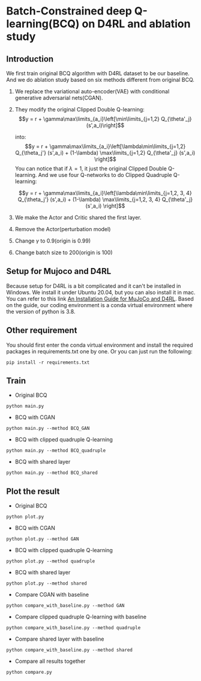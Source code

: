 # Batch-Constrained deep Q-learning(BCQ) on D4RL and ablation study

## Introduction
We first train original BCQ algorithm with D4RL dataset to be our baseline. And we do ablation study based on six methods different from original BCQ.
1. We replace the variational auto-encoder(VAE) with conditional generative adversarial nets(CGAN).
2. They modify the original Clipped Double Q-learning:
   $$y = r + \gamma\max\limits_{a_i}\left[\min\limits_{j=1,2} Q_{\theta'_j} (s',a_i)\right]$$

   into:
   $$y = r + \gamma\max\limits_{a_i}\left[\lambda\min\limits_{j=1,2} Q_{\theta_j'} (s',a_i) + (1-\lambda) \max\limits_{j=1,2} Q_{\theta'_j} (s',a_i) \right]$$
   You can notice that if $\lambda =1$, it just the original Clipped Double Q-learning. And we use four Q-networks to do Clipped Quadruple Q-learning:

   $$y = r + \gamma\max\limits_{a_i}\left[\lambda\min\limits_{j=1,2, 3, 4} Q_{\theta_j'} (s',a_i) + (1-\lambda) \max\limits_{j=1,2, 3, 4} Q_{\theta'_j} (s',a_i) \right]$$

3. We make the Actor and Critic shared the first layer.
4. Remove the Actor(perturbation model)
5. Change $\gamma$ to 0.9(origin is 0.99)
6. Change batch size to 200(origin is 100)

## Setup for Mujoco and D4RL
Because setup for D4RL is a bit complicated and it can't be installed in Windows. We install it under Ubuntu 20.04, but you can also install it in mac. You can refer to this link [An Installation Guide for MuJoCo and D4RL](https://docs.google.com/document/d/1yo4O9M0s-bUtiBRJLTAsi9_4UaEzf5yc8c5q-Ble3VU/edit). Based on the guide, our coding environment is a conda virtual environment where the version of python is 3.8.

## Other requirement
You should first enter the conda virtual environment and install the required packages in requirements.txt one by one. Or you can just run the following:
```
pip install -r requirements.txt
```

## Train
- Original BCQ
```
python main.py
```
- BCQ with CGAN
```
python main.py --method BCQ_GAN
```
- BCQ with clipped quadruple Q-learning
```
python main.py --method BCQ_quadruple
```
- BCQ with shared layer
```
python main.py --method BCQ_shared
```

## Plot the result
- Original BCQ
```
python plot.py
```
- BCQ with CGAN
```
python plot.py --method GAN
```
- BCQ with clipped quadruple Q-learning
```
python plot.py --method quadruple
```
- BCQ with shared layer
```
python plot.py --method shared
```
- Compare CGAN with baseline
```
python compare_with_baseline.py --method GAN
```
- Compare clipped quadruple Q-learning with baseline
```
python compare_with_baseline.py --method quadruple
```
- Compare shared layer with baseline
```
python compare_with_baseline.py --method shared
```
- Compare all results together
```
python compare.py
```
